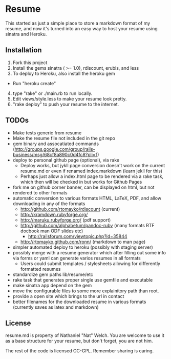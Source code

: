 # Resume

This started as just a simple place to store a markdown format of my resume,
and now it's turned into an easy way to host your resume using sinatra and
Heroku.

## Installation

 1. Fork this project
 2. Install the gems sinatra ( >= 1.0), rdiscount, erubis, and less
 3. To deploy to Heroku, also install the heroku gem
   * Run "heroku create"
 4. type "rake" or ./main.rb to run locally. 
 5. Edit views/style.less to make your resume look pretty.
 6. "rake deploy" to push your resume to the internet.

## TODOs

* Make tests generic from resume
* Make the resume file not included in the git repo
* gem binary and assocatiated commands (http://groups.google.com/group/rails-business/msg/68cf8a890c0d4fc8?pli=1)
* deploy to personal github page (optional), via rake 
  * Deploy works, but jykll page conversion doesn't work on the current resume.md or even if renamed index.markdown (learn jekll for this)
  * Perhaps just allow a index.html page to be rendered via a rake task, which then will be checked in but works for Github Pages
* fork me on github corner banner, can be displayed on html, but not rendered to other formats
* automatic conversion to various formats HTML, LaTeX, PDF, and allow downloading in any of the formats
  * http://github.com/rtomayko/rdiscount (current)
  * http://kramdown.rubyforge.org/
  * http://maruku.rubyforge.org/ (pdf support)
  * http://github.com/alphabetum/pandoc-ruby (many formats RTF docbook man ODF slides etc)
    * http://railsforum.com/viewtopic.php?id=35844
  * http://rtomayko.github.com/ronn/ (markdown to man page)
* simpler automated deploy to heroku (possibly with staging server)
* possibly merge with a resume generator which after filling out some info via forms or yaml can generate varios resumes in all formats
  * Users could submit templates / stylesheets allowing for differently formatted resumes
* standardize gem paths lib/resume/etc
* rake task that generates proper single use gemfile and executable
* make sinatra app depend on the gem
* move the configurable files to some more explainitory path than root.
* provide a open site which brings to the url in contact 
* better filenames for the downloaded resume in various formats (currently saves as latex and markdown)

## License

resume.md is property of Nathaniel "Nat" Welch. You are welcome to use it as a
base structure for your resume, but don't forget, you are not him.

The rest of the code is licensed CC-GPL. Remember sharing is caring.
